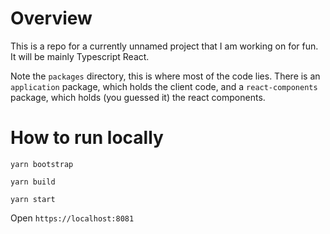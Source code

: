 # Overview
This is a repo for a currently unnamed project that I am working on for fun. It will be mainly Typescript React.

Note the `packages` directory, this is where most of the code lies. There is an `application` package, which holds the client code, and a `react-components` package, which holds (you guessed it) the react components.

# How to run locally

`yarn bootstrap`

`yarn build`

`yarn start`

Open `https://localhost:8081`